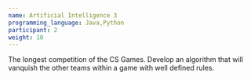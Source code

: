 ```yaml
---
name: Artificial Intelligence 3
programming_language: Java,Python
participant: 2
weight: 10
---
```

The longest competition of the CS Games. Develop an algorithm that will vanquish the other teams within a game with well defined rules.